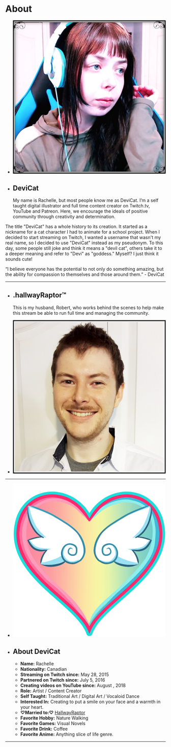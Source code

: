 # About

* ![](img/aboutdevicat.png)
* ## DeviCat

  My name is Rachelle, but most people know me as DeviCat. I’m a self taught digital illustrator and full time content creator on Twitch.tv, YouTube and Patreon. Here, we encourage the ideals of positive community through creativity and determination.

The title "DeviCat" has a whole history to its creation. It started as a nickname for a cat character I had to animate for a school project. When I decided to start streaming on Twitch, I wanted a username that wasn't my real name, so I decided to use "DeviCat" instead as my pseudonym. To this day, some people still joke and think it means a "devil cat", others take it to a deeper meaning and refer to "Devi" as "goddess." Myself? I just think it sounds cute!

“I believe everyone has the potential to not only do something amazing, but the ability for compassion to themselves and those around them.” - DeviCat

---

* ## .hallwayRaptor™

  This is my husband, Robert, who works behind the scenes to help make this
  stream be able to run full time and managing the community.

* ![](img/aboutraptor.png)

---

* ![](img/devicatheartemote.png)

* ## About DeviCat
  * **Name:** Rachelle 
  * **Nationality:** Canadian
  * **Streaming on Twitch since:** May 28, 2015
  * **Partnered on Twitch since:** July 5, 2016
  * **Creating videos on YouTube since:** August , 2018
  * **Role:** Artist / Content Creator
  * **Self Taught:** Traditional Art / Digital Art / Vocaloid Dance
  * **Interested In:** Creating to put a smile on your face and a warmth in your heart.
  * **♡Married to:♡** [HallwayRaptor](https://www.twitter.com/HallwayRaptor)
  * **Favorite Hobby:** Nature Walking
  * **Favorite Games:** Visual Novels
  * **Favorite Drink:** Coffee
  * **Favorite Anime:** Anything slice of life genre.


---

